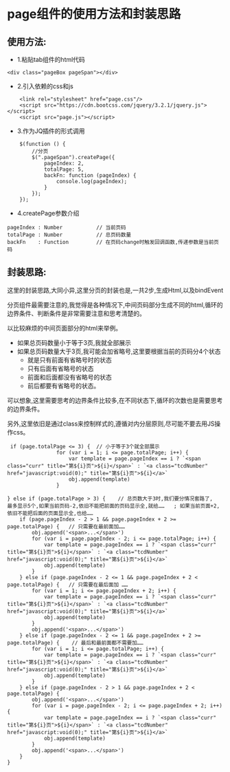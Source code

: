 # page组件的使用方法和封装思路

## 使用方法:

- 1.粘贴tab组件的html代码

```
<div class="pageBox pageSpan"></div>

````
- 2.引入依赖的css和js

```
    <link rel="stylesheet" href="page.css"/>
    <script src="https://cdn.bootcss.com/jquery/3.2.1/jquery.js"></script>
    <script src="page.js"></script>
```

- 3.作为JQ插件的形式调用

```
    $(function () {
        //分页
        $(".pageSpan").createPage({
            pageIndex: 2,
            totalPage: 5,
            backFn: function (pageIndex) {
                console.log(pageIndex);
            }
        });
    });
```

- 4.createPage参数介绍

```
pageIndex : Number           // 当前页码
totalPage : Number           // 总页码数量
backFn    : Function         // 在页码change时触发回调函数,传递参数是当前页码    

```

## 封装思路:

这里的封装思路,大同小异,这里分页的封装也是,一共2步,生成Html,以及bindEvent

分页组件最需要注意的,我觉得是各种情况下,中间页码部分生成不同的html,循环的边界条件、判断条件是非常需要注意和思考清楚的。


以比较麻烦的中间页面部分的html来举例。
- 如果总页码数量小于等于3页,我就全部展示
- 如果总页码数量大于3页,我可能会加省略号,这里要根据当前的页码分4个状态
    + 就是只有前面有省略号时的状态
    + 只有后面有省略号的状态
    + 前面和后面都没有省略号的状态
    + 前后都要有省略号的状态。
    
可以想象,这里需要思考的边界条件比较多,在不同状态下,循环的次数也是需要思考的边界条件。


另外,这里依旧是通过class来控制样式的,遵循对内分层原则,尽可能不要去用JS操作css。
````
 if (page.totalPage <= 3) {  // 小于等于3个就全部展示
                for (var i = 1; i <= page.totalPage; i++) {
                    var template = page.pageIndex == i ? `<span class="curr" title="第${i}页">${i}</span>` : `<a class="tcdNumber" href="javascript:void(0);" title="第${i}页">${i}</a>`
                    obj.append(template)
                }

} else if (page.totalPage > 3) {    // 总页数大于3时,我们要分情况套路了,  最多显示5个,如果当前页码-2,依旧不能把前面的页码显示全,就给……   ; 如果当前页面+2,依旧不能把后面的页面显示全,也给……
    if (page.pageIndex - 2 > 1 && page.pageIndex + 2 >= page.totalPage) {   // 只需要在最前面加……
        obj.append('<span>...</span>')
        for (var i = page.pageIndex - 2; i <= page.totalPage; i++) {
            var template = page.pageIndex == i ? `<span class="curr" title="第${i}页">${i}</span>` : `<a class="tcdNumber" href="javascript:void(0);" title="第${i}页">${i}</a>`
            obj.append(template)
        }
    } else if (page.pageIndex - 2 <= 1 && page.pageIndex + 2 < page.totalPage) {   // 只需要在最后面加 ……
        for (var i = 1; i <= page.pageIndex + 2; i++) {
            var template = page.pageIndex == i ? `<span class="curr" title="第${i}页">${i}</span>` : `<a class="tcdNumber" href="javascript:void(0);" title="第${i}页">${i}</a>`
            obj.append(template)
        }
        obj.append('<span>...</span>')
    } else if (page.pageIndex - 2 <= 1 && page.pageIndex + 2 >= page.totalPage) {    // 最后和最前面都不需要加……
        for (var i = 1; i <= page.totalPage; i++) {
            var template = page.pageIndex == i ? `<span class="curr" title="第${i}页">${i}</span>` : `<a class="tcdNumber" href="javascript:void(0);" title="第${i}页">${i}</a>`
            obj.append(template)
        }
    } else if (page.pageIndex - 2 > 1 && page.pageIndex + 2 < page.totalPage) {
        obj.append('<span>...</span>')
        for (var i = page.pageIndex - 2; i <= page.pageIndex + 2; i++) {
            var template = page.pageIndex == i ? `<span class="curr" title="第${i}页">${i}</span>` : `<a class="tcdNumber" href="javascript:void(0);" title="第${i}页">${i}</a>`
            obj.append(template)
        }
        obj.append('<span>...</span>')
    }
}


````
